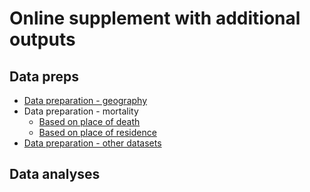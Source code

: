 # Online supplement with additional outputs 

## Data preps 

 - [Data preparation - geography](01_data-preps-geo.html)
 - Data preparation - mortality
    - [Based on place of death](02_data-preps-mort-Sterbeort.html)
    - [Based on place of residence](02_data-preps-mort-Wohnort.html)
 - [Data preparation - other datasets](03_data-preps-extra.html)
 
## Data analyses

